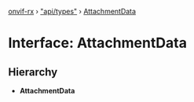 [onvif-rx](../README.md) › ["api/types"](../modules/_api_types_.md) › [AttachmentData](_api_types_.attachmentdata.md)

# Interface: AttachmentData

## Hierarchy

* **AttachmentData**
